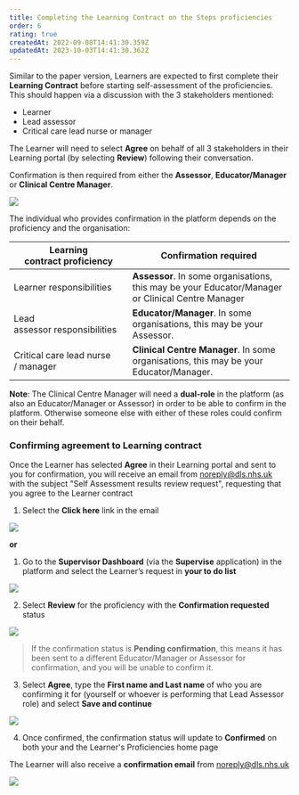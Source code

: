```yaml
---
title: Completing the Learning Contract on the Steps proficiencies
order: 6
rating: true
createdAt: 2022-09-08T14:41:30.359Z
updatedAt: 2023-10-03T14:41:30.362Z
---
```

<UserGuideFrameworkNotice framework="Steps proficiencies"></UserGuideFrameworkNotice>

Similar to the paper version, Learners are expected to first complete their **Learning Contract** before starting self-assessment of the proficiencies. This should happen via a discussion with the 3 stakeholders mentioned:

* Learner
* Lead assessor
* Critical care lead nurse or manager

The Learner will need to select **Agree** on behalf of all 3 stakeholders in their Learning portal (by selecting **Review**) following their conversation.

Confirmation is then required from either the **Assessor**, **Educator/Manager** or **Clinical Centre Manager**.

![](/img/learning-contract_1.png)

The individual who provides confirmation in the platform depends on the proficiency and the organisation:

| Learning contract proficiency     | Confirmation required                                                                  |
| ----------------------------------- | --------------------------------------------------------------------------------------- |
| Learner responsibilities          | **Assessor**. In some organisations, this may be your Educator/Manager or Clinical Centre Manager |
| Lead assessor responsibilities     | **Educator/Manager**. In some organisations, this may be your Assessor.                           |
| Critical care lead nurse / manager | **Clinical Centre Manager**. In some organisations, this may be your Educator/Manager.           |

**Note**: The Clinical Centre Manager will need a **dual-role** in the platform (as also an Educator/Manager or Assessor) in order to be able to confirm in the platform. Otherwise someone else with either of these roles could confirm on their behalf.

### Confirming agreement to Learning contract

Once the Learner has selected **Agree** in their Learning portal and sent to you for confirmation, you will receive an email from noreply@dls.nhs.uk with the subject "Self Assessment results review request", requesting that you agree to the Learner contract 

1. Select the **Click here** link in the email

![](/img/learning-contract_2.png)

**or**

1. Go to the **Supervisor Dashboard** (via the **Supervise** application) in the platform and select the Learner’s request in **your to do list** 

![](/img/learning-contract_3.png)

2. Select **Review** for the proficiency with the **Confirmation requested** status

![](/img/learning-contract_4.png)

> If the confirmation status is **Pending confirmation**, this means it has been sent to a different Educator/Manager or Assessor for confirmation, and you will be unable to confirm it.

3. Select **Agree**, type the **First name and Last name** of who you are confirming it for (yourself or whoever is performing that Lead Assessor role) and select **Save and continue**

![](/img/learning-contract_5.png)

4. Once confirmed, the confirmation status will update to **Confirmed** on both your and the Learner's Proficiencies home page

The Learner will also receive a **confirmation email** from noreply@dls.nhs.uk

![](/img/learning-contract_6.png)